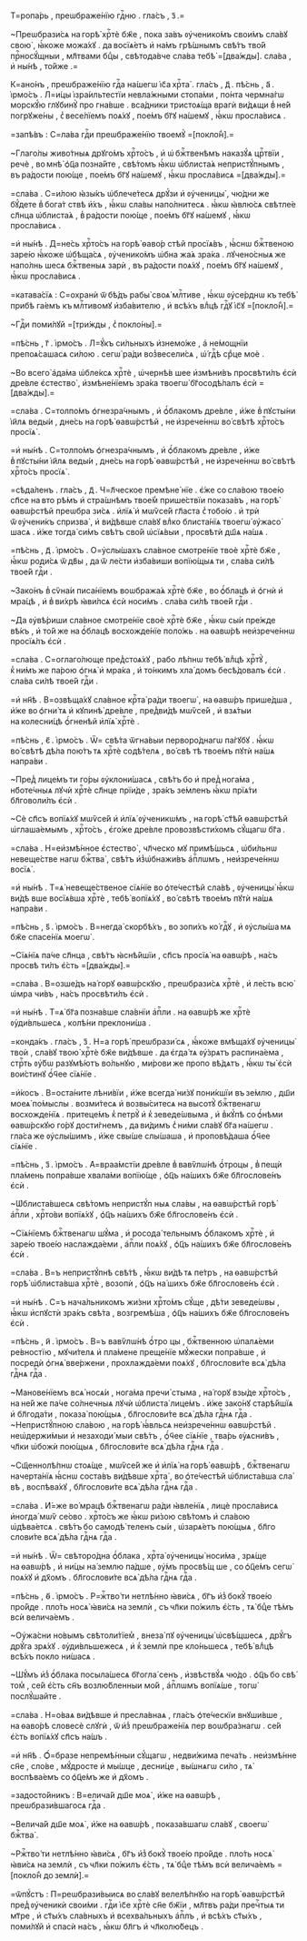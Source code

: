 Т=ропа́рь , преѡбраже́нїю гдⷭ҇ню . гла́съ , з҃ .=

~Преѡбрази́сѧ на горѣ̀ хрⷭ҇тѐ бж҃е , пока за́въ ᲂу҆ченико́мъ свои́мъ сла́вꙋ свою̀ , ꙗ҆́коже можа́хꙋ . да восїѧ́етъ и҆ на́мъ грѣ́шнымъ свѣ́тъ тво́й прⷭ҇носꙋ́щныи , мл҃твами бцⷣы , свѣтода́вче сла́ва тебѣ̀ =[два́жды]. сла́ва , и҆ ны́нѣ , то́йже .=

К=ано́нъ , преѡбраже́нїю гдⷭ҇а на́шегѡ і҆с҃а хрⷭ҇та̀ . гла́съ , д҃ . пѣ́снь , а҃ . і҆рмо́съ . Л=и́цы і҆зра́ильтестїи невла́жными стопа́ми , по́нта чермна́гѡ морскꙋ́ю глꙋбинꙋ̀ про гна́вше . вса́дники тристоѧ́ща врагѝ ви́дѧщи в̾ не́й погрꙋже́ны , с̾ весе́лїемъ поѧ́хꙋ , пое́мъ бг҃ꙋ на́шемꙋ , ꙗ҆́кѡ просла́висѧ .

=запѣ́въ : С=ла́ва гдⷭ҇и преѡбраже́нїю твоемꙋ̀ =[покло́н̾].=

~Глаго́лы живо́тныѧ дрꙋго́мъ хрⷭ҇то́съ , и҆ ѡ҆ бжⷭ҇твенѣмъ наказꙋ́ѧ црⷭ҇твїи , речѐ , во мнѣ̀ ѻ҆ц҃а позна́йте , свѣ́томъ ꙗ҆́кѡ ѡ҆блиста́ѧ непристꙋ́пнымъ , въ ра́дости пою́ще , пое́мъ бг҃ꙋ на́шемꙋ , ꙗ҆́кѡ просла́висѧ =[два́жды].=

=сла́ва . С=и́лою ꙗ҆зы́къ ѡ҆блече́тесѧ дрꙋ́зи и҆ ᲂу҆ченицы̀ , чю́дни же бꙋ́дете в̾ бога́т ствѣ и҆́хъ , ꙗ҆́кѡ сла́вы напо́лнитесѧ . ꙗ҆́кѡ ꙗ҆влю́сѧ свѣтле́е сл҃нца ѡ҆блиста́ѧ , в̾ ра́дости пою́ще , пое́мъ бг҃ꙋ на́шемꙋ , ꙗ҆́кѡ просла́висѧ .

=и҆ ны́нѣ . Д=не́сь хрⷭ҇то́съ на горѣ̀ ѳаво́р стѣй просїѧ́въ , ꙗ҆́снѡ бжⷭ҇твеною заре́ю ꙗ҆́коже ѡ҆бѣща́сѧ , ᲂу҆ченико́мъ ѡ҆бна жа́ѧ зра́ка . лꙋчено́сныѧ же напо́лнь шесѧ бжⷭ҇твеныѧ зарѝ , въ ра́дости поѧ́хꙋ , пое́мъ бг҃ꙋ на́шемꙋ , ꙗ҆́кѡ просла́висѧ .

=катава́сїѧ : С=охранѝ ѿ бѣ́дъ рабы̀ своѧ̀ млⷭ҇тиве , ꙗ҆́кѡ ᲂу҆се́рднѡ къ тебѣ̀ прибѣ га́емъ къ млⷭ҇тивомꙋ и҆зба́вителю , и҆ всѣ́хъ влⷣцѣ гдⷭ҇ꙋ і҆с҃ꙋ =[покло́н̾].=

~Гдⷭ҇и поми́лꙋй =[три́жды , с̾ покло́ны].=

=пѣ́снь , г҃ . і҆рмо́съ . Л=ꙋ́къ си́льныхъ и҆знемо́же , а҆ не́мощнїи препоѧ́сашасѧ си́лою . сегѡ̀ ра́ди воз̾весели́сѧ , ѡ҆́ гдⷭ҇ѣ срⷣце моѐ .

~Во всего̀ а҆да́ма ѡ҆бле́ксѧ хрⷭ҇тѐ , ѡ҆чернѣ́в шее и҆змѣни́въ просвѣти́лъ є҆сѝ дре́вле є҆стество̀ , и҆змѣне́нїемъ зра́ка твоегѡ̀ бг҃осодѣ́лалъ є҆сѝ =[два́жды].=

=сла́ва . С=толпо́мъ ѻ҆гнезра́чнымъ , и҆ ѻ҆́блакомъ дре́вле , и҆́же в̾ пꙋсты́ни і҆и҃лѧ веды́и , дне́сь на горѣ̀ ѳавѡ́рстѣй , не и҆зрече́ннѡ во́ свѣтѣ хрⷭ҇то́съ просїѧ̀ .

=и҆ ны́нѣ . С=толпо́мъ ѻ҆гнезра́чнымъ , и҆ ѻ҆́блакомъ дре́вле , и҆́же в̾ пꙋсты́ни і҆и҃лѧ веды́и , дне́сь на горѣ̀ ѳавѡ́рстѣй , не и҆зрече́ннѡ во́ свѣтѣ хрⷭ҇то́съ просїѧ̀ .

=сѣда́ленъ . гла́съ , д҃ . Ч=л҃ческое премѣне́ нїе . є҆́же со сла́вою твое́ю сп҃се на вто рѣ́мъ и҆ стра́шнѣмъ твое́м̾ прише́ствїи показа́въ , на горѣ̀ ѳавѡ́рстѣй преѡбра зи́сѧ . и҆лїѧ̀ и҆ мѡѷсе́й гл҃аста с̾ тобо́ю . и҆ трѝ ѿ ᲂу҆чени́къ спризва̀ , и҆ ви́дѣвше сла́вꙋ влⷣко блиста́нїѧ твоегѡ̀ ᲂу҆жасо́ шасѧ . и҆́же тогда̀ си́мъ свѣ́тъ сво́й ѡ҆сїѧ́выи , просвѣтѝ дш҃ѧ на́шѧ .

=пѣ́снь , д҃ . і҆рмо́съ . О=у҆слы́шахъ сла́вное смотре́нїе твоѐ хрⷭ҇тѐ бж҃е , ꙗ҆́кѡ роди́сѧ ѿ дв҃ы , да ѿ ле́сти и҆зба́виши вопїю́щыѧ ти , сла́ва си́лѣ твое́й гдⷭ҇и .

~Зако́нъ в̾ сѷна́и писа́нїемъ воѡбража́ѧ хрⷭ҇тѐ бж҃е , во ѻ҆́блацѣ и҆ ѻ҆гнѝ и҆ мра́цѣ , и҆ в̾ ви́хрѣ ꙗ҆ви́лсѧ є҆сѝ носи́мъ . сла́ва си́лѣ твое́й гдⷭ҇и .

~Да ᲂу҆вѣ́риши сла́вное смотре́нїе своѐ хрⷭ҇тѐ бж҃е , ꙗ҆́кѡ сы́и пре́жде вѣ́къ , и҆ то́й же на ѻ҆́блацѣ восхожде́нїе поло́жь . на ѳавѡ́рѣ неи҆зрече́ннѡ просїѧ́лъ є҆сѝ .

=сла́ва . С=оглаго́люще пред̾стоѧ́хꙋ , рабо лѣ́пнѡ тебѣ̀ влⷣцѣ хрⷭ҇тꙋ̀ , к̾ ни́мъ же па́рою ѻ҆гнѧ̀ и҆ мра́ка , и҆ то́нкимъ хла́ домъ бесѣ́довалъ є҆сѝ . сла́ва си́лѣ твое́й гдⷭ҇и .

=и҆ нн҃ѣ . В=озвѣща́хꙋ сла́вное крⷭ҇та̀ ра́ди твоегѡ̀ , на ѳавѡ́ръ прише́дша , и҆́же во ѻ҆гни́ тѧ и҆ кꙋпинѣ̀ дре́вле , пред̾ви́дѣ мѡѷсе́й , и҆ взѧ́тыи на колесни́цѣ ѻ҆́гненѣй и҆лїѧ̀ хрⷭ҇тѐ .

=пѣ́снь , є҃ . і҆рмо́съ . Ѿ= свѣ́та ѿгна́выи перворо́днагѡ па́гꙋбꙋ . ꙗ҆́кѡ во́ свѣтѣ дѣ́ла пою́тъ тѧ хрⷭ҇тѐ содѣ́телѧ , во́ свѣ тѣ твое́мъ пꙋтѝ на́шѧ напра́ви .

~Пред̾ лице́мъ ти го́ры ᲂу҆клони́шасѧ , свѣ́тъ бо и҆ пред̾ нога́ма , нб҃оте́чныѧ лꙋчѝ хрⷭ҇тѐ сл҃нце прїи́де , зра́къ зе́мленъ ꙗ҆́кѡ прїѧ́ти бл҃говоли́лъ є҆сѝ .

~Сѐ сп҃съ вопїѧ́хꙋ мѡѷсе́й и҆ и҆лїѧ̀ ᲂу҆ченикѡ́мъ , на горѣ̀ ст҃ѣ́й ѳавѡ́рстѣй ѡ҆глаша́емымъ , хрⷭ҇то́съ , є҆го́же дре́вле провозвѣсти́хомъ сꙋ́щагѡ бг҃а .

=сла́ва . Н=еи҆змѣ́нное є҆стество̀ , чл҃ческо мꙋ примѣ́шьсѧ , ѡ҆би́льнѡ невеще́стве нагѡ бжⷭ҇тва̀ , свѣ́тъ и҆з̾ѡ҆бнажи́въ а҆пⷭ҇лѡмъ , неи҆зрече́ннѡ восїѧ̀ .

=и҆ ны́нѣ . Т=ѧ̀ невеще́ственое сїѧ́нїе во ѻ҆те́честѣй сла́вѣ , ᲂу҆ченицы̀ ꙗ҆́кѡ ви́дѣ вше восїѧ́вша хрⷭ҇тѐ , тебѣ̀ вопїѧ́хꙋ , во́ свѣтѣ твое́мъ пꙋтѝ на́шѧ напра́ви .

=пѣ́снь , ѕ҃ . і҆рмо́съ . В=негда̀ скорбѣ́хъ , во зопи́хъ ко́ гдⷭ҇ꙋ , и҆ ᲂу҆слы́ша мѧ бж҃е спасе́нїѧ моегѡ̀ .

~Сїѧ́нїѧ па́че сл҃нца , свѣ́тъ ꙗ҆снѣ́йшїи , сп҃съ просїѧ̀ на ѳавѡ́рѣ , на́съ просвѣ ти́лъ є҆́сть =[два́жды].=

=сла́ва . В=озше́дъ на́ горꙋ ѳавѡ́рскꙋю , преѡбрази́сѧ хрⷭ҇тѐ , и҆ ле́сть всю̀ ѡ҆мра чи́въ , на́съ просвѣти́лъ є҆сѝ .

=и҆ ны́нѣ . Т=ѧ̀ бг҃а позна́вше сла́внїи а҆пⷭ҇ли . на ѳавѡ́рѣ же хрⷭ҇тѐ ᲂу҆ди́вльшесѧ , колѣ́ни преклони́ша .

=конда́къ . гла́съ , з҃ . Н=а горѣ̀ преѡбрази́ сѧ , ꙗ҆́коже вмѣща́хꙋ ᲂу҆ченицы̀ твоѝ , сла́вꙋ твою̀ хрⷭ҇тѐ бж҃е ви́дѣвше . да є҆гда́ тѧ ᲂу҆́зрѧтъ распина́ема , стрⷭ҇ть ᲂу҆́бѡ разꙋмѣ́ютъ во́льнꙋю , ми́рови же пропо вѣ́дѧтъ , ꙗ҆́кѡ ты̀ є҆сѝ вои́стинꙋ ѻ҆́ч҃ее сїѧ́нїе .

=и҆́косъ . В=оста́ните лѣни́вїи , и҆́же всегда̀ ни́зꙋ пони́кшїи въ зе́млю , дш҃и моеѧ̀ по́мыслы . возми́тесѧ и҆ возвы́ситесѧ на высотꙋ̀ бжⷭ҇твенагѡ восхожде́нїѧ . притеце́мъ к̾ петрꙋ̀ и҆ к̾ зеведе́ѡвыма , и҆ в̾кꙋ́пѣ со ѻ҆́нѣми ѳавѡ́рскꙋю го́рꙋ дости́гнемъ , да ви́димъ с̾ ни́ми сла́вꙋ бг҃а на́шегѡ . гла́са же ᲂу҆слы́шимъ , и҆́же свы́ше слы́шаша , и҆ проповѣ́даша ѻ҆́ч҃ее сїѧ́нїе .

=пѣ́снь , з҃ . і҆рмо́съ . А҆=враа́мстїи дре́вле в̾ вавѷлѡ́нѣ ѻ҆́троцы , в̾ пещѝ пла́мень попра́вше хвала́ми вопїю́ще , ѻ҆ц҃ъ на́шихъ бж҃е бл҃гослове́нъ є҆сѝ .

~Ѡ҆блиста́вшесѧ свѣ́томъ непристꙋ́п ныѧ сла́вы , на ѳавѡ́рстѣй горѣ̀ а҆пⷭ҇ли , хрⷭ҇то́ви вопїѧ́хꙋ , ѻ҆ц҃ъ на́шихъ бж҃е бл҃гослове́нъ є҆сѝ .

~Сїѧ́нїемъ бжⷭ҇твенагѡ шꙋ́ма , и҆ росода́ тельнымъ ѻ҆́блакомъ хрⷭ҇тѐ , и҆ заре́ю твое́ю наслажда́еми , а҆пⷭ҇ли поѧ́хꙋ , ѻ҆ц҃ъ на́шихъ бж҃е бл҃гослове́нъ є҆сѝ .

=сла́ва . В=ъ непристꙋ́пнѣ свѣ́тѣ , ꙗ҆́кѡ ви́дѣ тѧ пе́тръ , на ѳавѡ́рстѣй горѣ̀ ѡ҆блиста́вша хрⷭ҇тѐ , возопѝ , ѻ҆ц҃ъ на́ шихъ бж҃е бл҃гослове́нъ є҆сѝ .

=и҆ ны́нѣ . С=ъ нача́льникомъ жи́зни хрⷭ҇то́мъ сꙋ́ще , дѣ́ти зеведе́ѡвы , ꙗ҆́кѡ и҆спꙋстѝ зра́къ свѣ́та , возгремѣ́ша , ѻ҆ц҃ъ на́шихъ бж҃е бл҃гослове́нъ є҆сѝ .

=пѣ́снь , и҃ . і҆рмо́съ . В=ъ вавѷлѡ́нѣ ѻ҆́тро цы , бжⷭ҇твенною ѡ҆палѧ́еми ре́вностїю , мꙋчи́телѧ и҆ пла́мене преще́нїе мꙋ́жески попра́вше , и҆ посредѝ ѻ҆гнѧ̀ вве́ржени , прохлажда́еми поѧ́хꙋ , бл҃гослови́те всѧ̀ дѣ́ла гдⷭ҇нѧ гдⷭ҇а .

~Манове́нїемъ всѧ̀ носѧ́и , нога́ма пречи́ стыма , на́ горꙋ взы́де хрⷭ҇то́съ , на не́й же па́че со́лнечныѧ лꙋчѝ ѡ҆блиста̀ лице́мъ . и҆́же зако́нꙋ старѣ́йшїѧ и҆ бл҃года́ти , показа̀ пою́щыѧ , бл҃гослови́те всѧ̀ дѣ́ла гдⷭ҇нѧ гдⷭ҇а . ~Непристꙋ́пною сла́вою , на горѣ̀ ꙗ҆́вльсѧ неи҆зрече́ннѡ ѳавѡ́рстѣй . неѡ҆держи́мыи и҆ незаходи́ мыи свѣ́тъ , ѻ҆́ч҃ее сїѧ́нїе , тва́рь ᲂу҆ѧсни́въ , чл҃ки ѡ҆божѝ пою́щыѧ , бл҃гослови́те всѧ̀ дѣ́ла гдⷭ҇нѧ гдⷭ҇а .

~Сщ҃еннолѣ́пнѡ стоѧ́ще , мѡѷсе́й же и҆ и҆лїѧ̀ на горѣ̀ ѳавѡ́рѣ , бжⷭ҇твенагѡ начерта́нїѧ ꙗ҆́снѡ соста́въ ви́дѣвше хрⷭ҇та̀ , во ѻ҆те́честѣй ѡ҆блиста́вша сла́ вѣ , воспѣва́хꙋ , бл҃гослови́те всѧ̀ дѣ́ла гдⷭ҇нѧ гдⷭ҇а .

=сла́ва . И҆́=же во́ мрацѣ бжⷭ҇твенагѡ ра́ди ꙗ҆вле́нїѧ , лицѐ просла́висѧ и҆ногда̀ мѡѷ се́ово . хрⷭ҇то́съ же ꙗ҆́кѡ ри́зою свѣ́томъ и҆ сла́вою ѡ҆дѣва́етсѧ . свѣ́тъ бо самодѣ́ теленъ сы́и , ѡ҆зарѧ́етъ пою́щыѧ , бл҃го слови́те всѧ̀ дѣ́ла гдⷭ҇нѧ гдⷭ҇а .

=и҆ ны́нѣ . Ѿ= свѣторо́дна ѻ҆́блака , хрⷭ҇та̀ ᲂу҆ченицы̀ носи́ма , зрѧ́ще на ѳавѡ́рѣ , и҆ ни́цы на́ землю па́дше , ᲂу҆́мъ просвѣ́щ ше , со ѻ҆ц҃е́мъ сегѡ̀ поѧ́хꙋ и҆ дх҃омъ . бл҃гослови́те всѧ̀ дѣ́ла гдⷭ҇нѧ гдⷭ҇а .

=пѣ́снь , ѳ҃ . і҆рмо́съ . Р=жⷭ҇тво́ ти нетлѣ́нно ꙗ҆ви́сѧ , бг҃ъ и҆з̾ бокꙋ̀ твое́ю про́йде . пло́ть носѧ̀ ꙗ҆ви́сѧ на землѝ , съ чл҃ки по́жилъ є҆́сть , тѧ̀ бцⷣе тѣ́мъ всѝ велича́емъ .

~Оу҆жа́сни но́вымъ свѣтоли́тїем̾ , внеза́ пꙋ ᲂу҆ченицы̀ ѡ҆свѣ́щшесѧ , дрꙋ́гъ дрꙋ́га зрѧ́хꙋ . ᲂу҆ди́вльшежесѧ , и҆ к̾ землѝ пре кло́ньшесѧ , тебѣ̀ влⷣцѣ всѣ́хъ покло ни́шасѧ .

~Шꙋ́мъ и҆з̾ ѻ҆́блака посыла́шесѧ бг҃огла́ сенъ , и҆звѣствꙋ́ѧ чю́до . ѻ҆ц҃ъ бо свѣ́ том̾ , се́й є҆́сть сн҃ъ возлю́бленныи мо́й , а҆пⷭ҇лѡмъ вопїѧ́ше , тогѡ̀ послꙋ́шайте .

=сла́ва . Н=о́ваѧ ви́дѣвше и҆ пресла́внаѧ , гла́съ ѻ҆те́ческїи внꙋши́вше , на ѳаво́рѣ словесѐ слꙋгѝ , ѿ и҆з̾ преѡбраже́нїѧ пер воѡбра́знагѡ . се́й є҆́сть вопїѧ́хꙋ сп҃съ на́шъ .

=и҆ нн҃ѣ . Ѻ҆́=бразе непремѣ́нныи сꙋ́щагѡ , недви́жима печа́ть . неи҆змѣ́нне сн҃е , сло́ве , мꙋ́дросте и҆ мы́шце , десни́це , вы́шнѧгѡ си́ло , тѧ̀ воспѣва́емъ со ѻ҆ц҃е́мъ же и҆ дх҃омъ .

=задосто́йникъ : В=елича́й дш҃е моѧ̀ , и҆́же на ѳавѡ́рѣ , преѡбрази́вшагосѧ гдⷭ҇а .

~Велича́й дш҃е моѧ̀ , и҆́же на ѳавѡ́рѣ , показа́вшагѡ сла́вꙋ , своегѡ̀ бжⷭ҇тва̀ .

~Ржⷭ҇тво́ ти нетлѣ́нно ꙗ҆ви́сѧ , бг҃ъ и҆з̾ бокꙋ̀ твое́ю про́йде . пло́ть носѧ̀ ꙗ҆ви́сѧ на землѝ , съ чл҃ки по́жилъ є҆́сть , тѧ̀ бцⷣе тѣ́мъ всѝ велича́емъ =[покло́н̾ до землѝ].=

=ѿпꙋ́стъ : П=реѡбрази́выисѧ во сла́вꙋ велелѣ́пнꙋю на горѣ̀ ѳавѡ́рстѣй пред̾ ᲂу҆ченикѝ свои́ми . гдⷭ҇и і҆с҃е хрⷭ҇тѐ сн҃е бж҃їи , мл҃твъ ра́ди пречⷭ҇тыѧ ти мт҃ре , и҆ ст҃ы́хъ сла́вныхъ и҆ всехва́льныхъ а҆пⷭ҇лъ , и҆ всѣ́хъ ст҃ы́хъ , поми́лꙋй и҆ спасѝ на́съ , ꙗ҆́кѡ бл҃гъ и҆ чл҃колю́бецъ .

